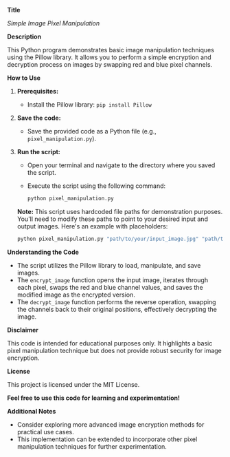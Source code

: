 **Title**

*Simple Image Pixel Manipulation*

**Description**

This Python program demonstrates basic image manipulation techniques using the Pillow library. It allows you to perform a simple encryption and decryption process on images by swapping red and blue pixel channels.

**How to Use**

1. **Prerequisites:**
   - Install the Pillow library: `pip install Pillow`

2. **Save the code:**
   - Save the provided code as a Python file (e.g., `pixel_manipulation.py`).

3. **Run the script:**
   - Open your terminal and navigate to the directory where you saved the script.
   - Execute the script using the following command:

     ```bash
     python pixel_manipulation.py
     ```

   **Note:** This script uses hardcoded file paths for demonstration purposes. You'll need to modify these paths to point to your desired input and output images. Here's an example with placeholders:

     ```bash
     python pixel_manipulation.py "path/to/your/input_image.jpg" "path/to/encrypted_image.jpg" "path/to/decrypted_image.jpg"
     ```

**Understanding the Code**

- The script utilizes the Pillow library to load, manipulate, and save images.
- The `encrypt_image` function opens the input image, iterates through each pixel, swaps the red and blue channel values, and saves the modified image as the encrypted version.
- The `decrypt_image` function performs the reverse operation, swapping the channels back to their original positions, effectively decrypting the image.

**Disclaimer**

This code is intended for educational purposes only. It highlights a basic pixel manipulation technique but does not provide robust security for image encryption.

**License**

This project is licensed under the MIT License.

**Feel free to use this code for learning and experimentation!**

**Additional Notes**

- Consider exploring more advanced image encryption methods for practical use cases.
- This implementation can be extended to incorporate other pixel manipulation techniques for further experimentation.